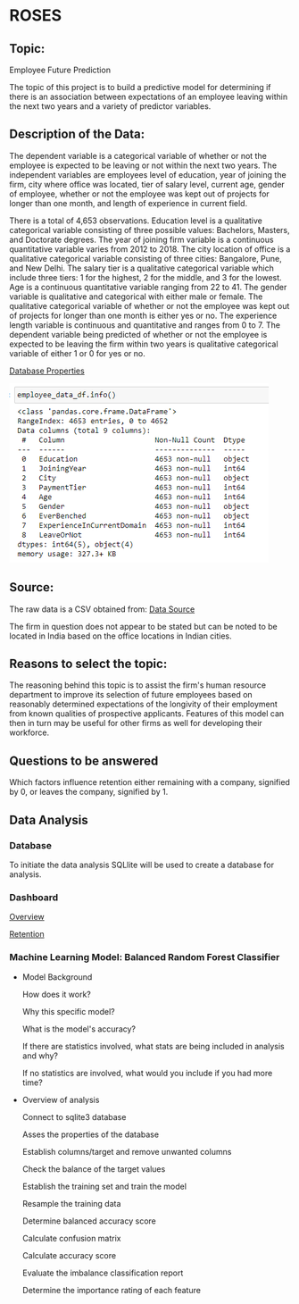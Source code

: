 # ROSES

## Topic:

Employee Future Prediction

The topic of this project is to build a predictive model for determining if there is an association between expectations of an employee leaving within the next two years and a variety of predictor variables. 

## Description of the Data:
The dependent variable is a categorical variable of whether or not the employee is expected to be leaving or not within the next two years. The independent variables are employees level of education, year of joining the firm, city where office was located, tier of salary level, current age, gender of employee, whether or not the employee was kept out of projects for longer than one month, and length of experience in current field.

There is a total of 4,653 observations. Education level is a qualitative categorical variable consisting of three possible values: Bachelors, Masters, and Doctorate degrees. The year of joining firm variable is a continuous quantitative variable varies from 2012 to 2018. The city location of office is a qualitative categorical variable consisting of three cities: Bangalore, Pune, and New Delhi. The salary tier is a qualitative categorical variable which include three tiers: 1 for the highest, 2 for the middle, and 3 for the lowest. Age is a continuous quantitative variable ranging from 22 to 41. The gender variable is qualitative and categorical with either male or female. The qualitative categorical variable of whether or not the employee was kept out of projects for longer than one month is either yes or no. The experience length variable is continuous and quantitative and ranges from 0 to 7. The dependent variable being predicted of whether or not the employee is expected to be leaving the firm within two years is qualitative categorical variable of either 1 or 0 for yes or no.

[Database Properties](df_properties.PNG)

![Database Properties](Images/df_properties.PNG)


## Source:
The raw data is a CSV obtained from: 
[Data Source](https://www.kaggle.com/datasets/tejashvi14/employee-future-prediction)

The firm in question does not appear to be stated but can be noted to be located in India based on the office locations in Indian cities.

## Reasons to select the topic:
The reasoning behind this topic is to assist the firm's human resource department to improve its selection of future employees based on reasonably determined expectations of the longivity of their employment from known qualities of prospective applicants. Features of this model can then in turn may be useful for other firms as well for developing their workforce.

## Questions to be answered 
Which factors influence retention either remaining with a company, signified by 0, or leaves the company, signified by 1.

## Data Analysis 

### Database
  To initiate the data analysis SQLlite will be used to create a database for analysis.

### Dashboard
  [Overview](https://public.tableau.com/views/Overview_16731458673560/OVERVIEW_1?:language=en-US&:display_count=n&:origin=viz_share_link)

  [Retention](https://public.tableau.com/views/Retention_16732215158480/Retention?:language=en-US&:display_count=n&:origin=viz_share_link)
 

### Machine Learning Model: Balanced Random Forest Classifier 
  * Model Background 
    
    How does it work?
    
    Why this specific model?
    
    What is the model's accuracy?
    
    If there are statistics involved, what stats are being included in analysis and why?
    
    If no statistics are involved, what would you include if you had more time?
 
 * Overview of analysis  
    
    Connect to sqlite3 database
    
    Asses the properties of the database
    
    Establish columns/target and remove unwanted columns
    
    Check the balance of the target values
    
    Establish the training set and train the model
    
    Resample the training data
    
    Determine balanced accuracy score
    
    Calculate confusion matrix
    
    Calculate accuracy score
    
    Evaluate the imbalance classification report
    
    Determine the importance rating of each feature

